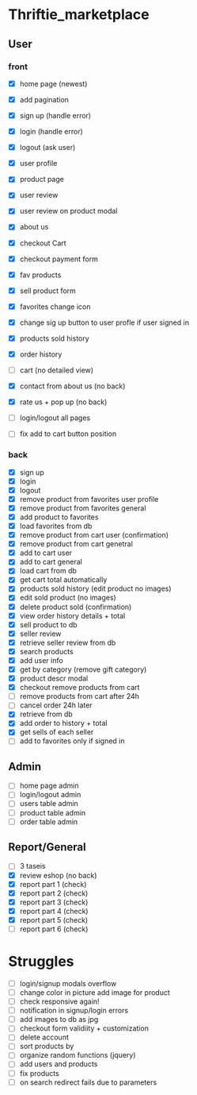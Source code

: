 # Thriftie_marketplace

## User
### front
- [x] home page (newest)
- [x] add pagination
- [x] sign up (handle error)
- [x] login (handle error)
- [x] logout (ask user)
- [x] user profile
- [x] product page
- [x] user review
- [x] user review on product modal
- [x] about us
- [x] checkout Cart
- [x] checkout payment form
- [x] fav products
- [x] sell product form
- [x] favorites change icon
- [x] change sig up button to user profle if user signed in 
- [x] products sold history
- [x] order history
- [ ] cart (no detailed view)
- [x] contact from about us (no back)
- [x] rate us + pop up (no back)
- [ ] login/logout all pages
- [ ] fix add to cart button position


### back
- [x] sign up 
- [x] login
- [x] logout
- [x] remove product from favorites user profile
- [x] remove product from favorites general 
- [x] add product to favorites
- [x] load favorites from db
- [x] remove product from cart user (confirmation)
- [x] remove product from cart genetral
- [x] add to cart user
- [x] add to cart general
- [x] load cart from db
- [x] get cart total automatically
- [x] products sold history (edit product no images)
- [x] edit sold product (no images)
- [x] delete product sold (confirmation)
- [x] view order history details + total
- [x] sell product to db
- [x] seller review
- [x] retrieve seller review from db
- [x] search products
- [x] add user info
- [x] get by category (remove gift category)
- [x] product descr modal
- [x] checkout remove products from cart
- [ ] remove products from cart after 24h
- [ ] cancel order 24h later
- [x] retrieve from db
- [x] add order to history + total
- [x] get sells of each seller
- [ ] add to favorites only if signed in

## Admin
- [ ] home page admin
- [ ] login/logout admin
- [ ] users table admin
- [ ] product table admin
- [ ] order table admin

## Report/General
- [ ] 3 taseis
- [x] review eshop (no back)
- [x] report part 1 (check)
- [x] report part 2 (check)
- [x] report part 3 (check)
- [x] report part 4 (check)
- [x] report part 5 (check)
- [ ] report part 6 (check)

# Struggles
- [ ] login/signup modals overflow
- [ ] change color in picture add image for product
- [ ] check responsive again!
- [ ] notification in signup/login errors
- [ ] add images to db as jpg
- [ ] checkout form validiity + customization
- [ ] delete account
- [ ] sort products by
- [ ] organize random functions (jquery)
- [ ] add users and products
- [ ] fix products
- [ ] on search redirect fails due to parameters
